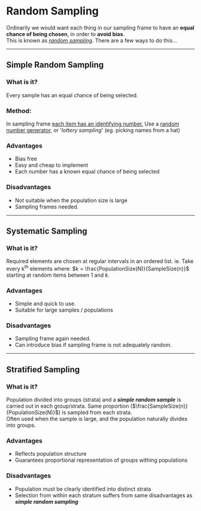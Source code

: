 # Random Sampling
Ordinarily we would want each thing in our sampling frame to have an **equal chance of being chosen**, in order to **avoid bias**.  
This is known as <u>*random sampling*</u>. There are a few ways to do this...

<hr/>

## Simple Random Sampling
### What is it?
Every sample has an equal chance of being selected.
### Method:
In sampling frame <u> each item has an identifying number.</u> Use a <u>random number generator</u>, or '*lottery sampling*' (eg. picking names from a hat)
### Advantages
- Bias free
- Easy and cheap to implement
- Each number has a known equal chance of being selected
### Disadvantages
- Not suitable when the population size is large
- Sampling frames needed.

<hr/>

## Systematic Sampling
### What is it?
Required elements are chosen at regular intervals in an ordered list.
ie. Take every k<sup>th</sup> elements where:
$k = \frac{PopulationSize(N)}{SampleSize(n)}$
starting at random items between $1$ and $k$.
### Advantages
- Simple and quick to use.
- Suitable for large samples / populations
### Disadvantages
- Sampling frame again needed.
- Can introduce bias if sampling frame is not adequately random.

<hr/>

## Stratified Sampling
### What is it?
Population divided into groups (strata) and a ***simple random sample*** is carried out in each group/strata.
Same proportion ($\frac{SampleSize(n)}{PopulationSize(N)}$) is sampled from each strata.  
Often used when the sample is large, and the population naturally divides into groups.
### Advantages
- Reflects population structure
- Guarantees proportional representation of groups withing populations
### Disadvantages
- Population must be clearly identified into distinct strata
- Selection from within each stratum suffers from same disadvantages as ***simple random sampling***